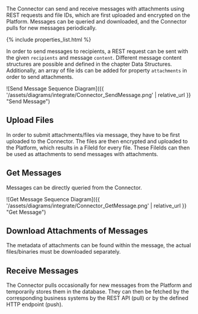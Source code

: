 <!-- A general description of the requirement can be given here. -->

The Connector can send and receive messages with attachments using REST requests and file IDs, which are first uploaded and encrypted on the Platform. Messages can be queried and downloaded, and the Connector pulls for new messages periodically.

<!-- This include inserts the table with the metadata  -->

{% include properties_list.html %}

In order to send messages to recipients, a REST request can be sent with the given `recipients` and message `content`. Different message content structures are possible and defined in the chapter Data Structures. Additionally, an array of file ids can be added for property `attachments` in order to send attachments.

![Send Message Sequence Diagram]({{ '/assets/diagrams/integrate/Connector_SendMessage.png' | relative_url }} "Send Message")

## Upload Files

In order to submit attachments/files via message, they have to be first uploaded to the Connector. The files are then encrypted and uploaded to the Platform, which results in a FileId for every file.
These FileIds can then be used as attachments to send messages with attachments.

## Get Messages

Messages can be directly queried from the Connector.

![Get Message Sequence Diagram]({{ '/assets/diagrams/integrate/Connector_GetMessage.png' | relative_url }} "Get Message")

## Download Attachments of Messages

The metadata of attachments can be found within the message, the actual files/binaries must be downloaded separately.

## Receive Messages

The Connector pulls occasionally for new messages from the Platform and temporarily stores them in the database. They can then be fetched by the corresponding business systems by the REST API (pull) or by the defined HTTP endpoint (push).
